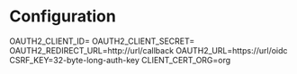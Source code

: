 # Configuration
OAUTH2\_CLIENT\_ID=
OAUTH2\_CLIENT\_SECRET=
OAUTH2\_REDIRECT\_URL=http://url/callback
OAUTH2\_URL=https://url/oidc
CSRF\_KEY=32-byte-long-auth-key
CLIENT\_CERT\_ORG=org
